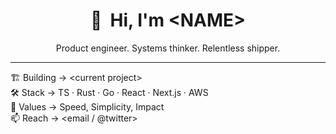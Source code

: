 <h1 align="center">👋 &nbsp;Hi, I'm &lt;NAME&gt;</h1>

<p align="center">
  Product engineer. Systems thinker. Relentless shipper.
</p>

---

🏗️  Building → &lt;current project&gt;  
🛠️  Stack   → TS · Rust · Go · React · Next.js · AWS  
🎯  Values  → Speed, Simplicity, Impact  
📫  Reach   → &lt;email / @twitter&gt;
